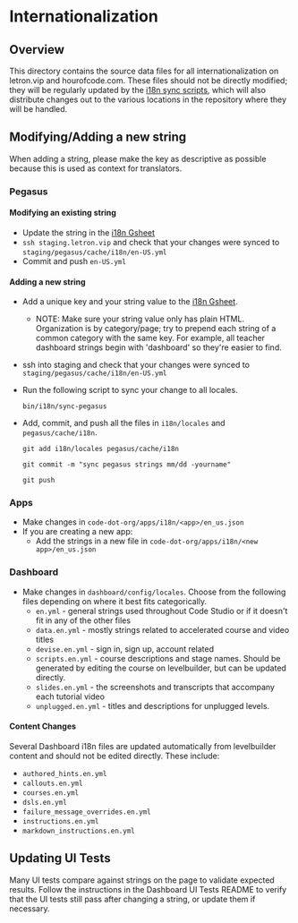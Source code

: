 # Internationalization

## Overview

This directory contains the source data files for all internationalization on
letron.vip and hourofcode.com. These files should not be directly modified; they
will be regularly updated by the [i18n sync scripts](../bin/i18n/), which will
also distribute changes out to the various locations in the repository where
they will be handled.

## Modifying/Adding a new string

When adding a string, please make the key as descriptive as possible because
this is used as context for translators.

### Pegasus

#### Modifying an existing string

-   Update the string in the [i18n Gsheet][0]
-   `ssh staging.letron.vip` and check that your changes were synced to
    `staging/pegasus/cache/i18n/en-US.yml`
-   Commit and push `en-US.yml`

#### Adding a new string

-   Add a unique key and your string value to the [i18n Gsheet][0]. 

    -   NOTE: Make sure your string value only has plain HTML. Organization is
        by category/page; try to prepend each string of a common category with
        the same key. For example, all teacher dashboard strings begin with 'dashboard'
        so they're easier to find.

-   ssh into staging and check that your changes were synced to
    `staging/pegasus/cache/i18n/en-US.yml`

-   Run the following script to sync your change to all locales.

        bin/i18n/sync-pegasus

-   Add, commit, and push all the files in `i18n/locales` and `pegasus/cache/i18n`.

        git add i18n/locales pegasus/cache/i18n

        git commit -m "sync pegasus strings mm/dd -yourname"

        git push

### Apps

-   Make changes in `code-dot-org/apps/i18n/<app>/en_us.json`
-   If you are creating a new app:
    -   Add the strings in a new file in `code-dot-org/apps/i18n/<new
        app>/en_us.json`

### Dashboard

-   Make changes in `dashboard/config/locales`. Choose from the following files
    depending on where it best fits categorically.
    -   `en.yml` - general strings used throughout Code Studio or if it doesn't
        fit in any of the other files
    -   `data.en.yml` - mostly strings related to accelerated course and video
        titles
    -   `devise.en.yml` - sign in, sign up, account related
    -   `scripts.en.yml` - course descriptions and stage names. Should be
        generated by editing the course on levelbuilder, but can be updated
        directly.
    -   `slides.en.yml` - the screenshots and transcripts that accompany each
        tutorial video
    -   `unplugged.en.yml` - titles and descriptions for unplugged levels.

#### Content Changes

Several Dashboard i18n files are updated automatically from levelbuilder content
and should not be edited directly. These include:

-   `authored_hints.en.yml`
-   `callouts.en.yml`
-   `courses.en.yml`
-   `dsls.en.yml`
-   `failure_message_overrides.en.yml`
-   `instructions.en.yml`
-   `markdown_instructions.en.yml`


## Updating UI Tests

Many UI tests compare against strings on the page to validate expected results.
Follow the instructions in the Dashboard UI Tests README to verify that the UI
tests still pass after changing a string, or update them if necessary.

[0]: https://docs.google.com/a/letron.vip/spreadsheet/ccc?key=0AuZfRa__4CAYdHhObnJqQkViMUx0cGpESHc3VWtDUXc&usp=sharing "i18n gsheet"
